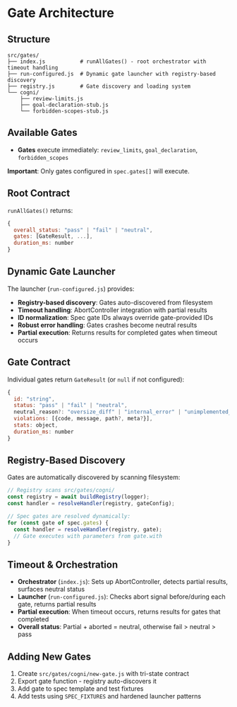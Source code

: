# Gate Architecture

## Structure
```
src/gates/
├── index.js           # runAllGates() - root orchestrator with timeout handling
├── run-configured.js  # Dynamic gate launcher with registry-based discovery
├── registry.js        # Gate discovery and loading system
└── cogni/
    ├── review-limits.js
    ├── goal-declaration-stub.js
    └── forbidden-scopes-stub.js
```

## Available Gates
- **Gates** execute immediately: `review_limits`, `goal_declaration`, `forbidden_scopes`

**Important**: Only gates configured in `spec.gates[]` will execute.

## Root Contract
`runAllGates()` returns:
```javascript
{
  overall_status: "pass" | "fail" | "neutral",
  gates: [GateResult, ...],
  duration_ms: number
}
```

## Dynamic Gate Launcher
The launcher (`run-configured.js`) provides:
- **Registry-based discovery**: Gates auto-discovered from filesystem
- **Timeout handling**: AbortController integration with partial results
- **ID normalization**: Spec gate IDs always override gate-provided IDs  
- **Robust error handling**: Gates crashes become neutral results
- **Partial execution**: Returns results for completed gates when timeout occurs

## Gate Contract
Individual gates return `GateResult` (or `null` if not configured):
```javascript
{
  id: "string",
  status: "pass" | "fail" | "neutral",
  neutral_reason?: "oversize_diff" | "internal_error" | "unimplemented_gate" | ...,
  violations: [{code, message, path?, meta?}],
  stats: object,
  duration_ms: number
}
```
## Registry-Based Discovery
Gates are automatically discovered by scanning filesystem:
```javascript
// Registry scans src/gates/cogni/
const registry = await buildRegistry(logger);
const handler = resolveHandler(registry, gateConfig);

// Spec gates are resolved dynamically:
for (const gate of spec.gates) {
  const handler = resolveHandler(registry, gate);
  // Gate executes with parameters from gate.with
}
```

## Timeout & Orchestration
- **Orchestrator** (`index.js`): Sets up AbortController, detects partial results, surfaces neutral status
- **Launcher** (`run-configured.js`): Checks abort signal before/during each gate, returns partial results  
- **Partial execution**: When timeout occurs, returns results for gates that completed
- **Overall status**: Partial + aborted = neutral, otherwise fail > neutral > pass

## Adding New Gates
1. Create `src/gates/cogni/new-gate.js` with tri-state contract
2. Export gate function - registry auto-discovers it
3. Add gate to spec template and test fixtures  
4. Add tests using `SPEC_FIXTURES` and hardened launcher patterns